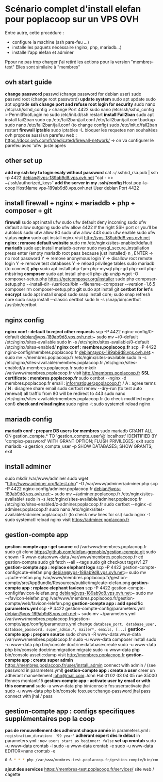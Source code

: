 # Scénario complet d'install elefan pour poplacoop sur un VPS OVH

Entre autre, cette procédure : 
- configure la machine (ssh pare-feu ...)
- installe les paquets nécéssaire (nginx, php, mariadb...)
- installe l'app elefan et adminer 

Ppour ne pas trop charger j'ai retiré les actions pour la version "membres-test" Elles sont similaire à "membres"

## ovh start guide

**change password**
passwd (change password for debian user)
sudo passwd root (change root password)
**update system**
sudo apt update
sudo apt upgrade
**ssh change port and refuse root login for security**
sudo nano /etc/ssh/sshd_config > change Port 4422
sudo nano /etc/ssh/sshd_config > PermitRootLogin no
sudo /etc/init.d/ssh restart
**install Fail2ban**
sudo apt install fail2ban
sudo cp /etc/fail2ban/jail.conf /etc/fail2ban/jail.conf.backup
sudo nano /etc/fail2ban/jail.conf (to change config)
sudo /etc/init.d/fail2ban restart
**firewall iptable**
sudo iptables -L
bloquer les requetes non souhaitées
ovh propose aussi un parefeu web : https://docs.ovh.com/fr/dedicated/firewall-network/
=> on va configurer le parefeu avec 'ufw' juste après

## other set up

**add my ssh key to login esaly without password**
cat ~/.ssh/id_rsa.pub | ssh -p 4422 debian@vps-189ab9d8.vps.ovh.net "cat - >> ~/.ssh/authorized_keys"
**add the server in my .ssh/config**
Host pop-la-coop
HostName vps-189ab9d8.vps.ovh.net
User debian
Port 4422

## install firewall + nginx + mariaddb + php + composer + git

**firewall**
sudo apt install ufw
sudo ufw default deny incoming
sudo ufw default allow outgoing
sudo ufw allow 4422 # the right SSH port or you'll be autolock
sudo ufw allow 80
sudo ufw allow 443
sudo ufw enable
sudo ufw status
**nginx**
sudo apt install nginx
visit http://vps-189ab9d8.vps.ovh.net
**nginx : remove default website**
sudo rm /etc/nginx/sites-enabled/default
**mariadb**
sudo apt install mariadb-server
sudo mysql_secure_installation
press enter (empty mariadb root pass because just installed)
n , ENTER => no root password
Y => remove anonymous login
Y => disallow root remote login
Y => remove test databases
Y => reload privilege tables
sudo mariadb (to connect)
**php**
sudo apt install php-fpm php-mysql php-gd php-xml php-mbstring
**composer**
sudo apt install php-cli php-zip unzip
wget -O composer-setup.php https://getcomposer.org/installer
sudo php composer-setup.php --install-dir=/usr/local/bin --filename=composer --version=1.6.5
composer
rm composer-setup.php
**git**
sudo apt install git
**certbot for let's encrypt**
sudo apt install snapd
sudo snap install core; sudo snap refresh core
sudo snap install --classic certbot
sudo ln -s /snap/bin/certbot /usr/bin/certbot

## nginx config

**nginx conf : default to reject other requests**
scp -P 4422 nginx-config/0-default debian@vps-189ab9d8.vps.ovh.net:~
sudo mv ~/0-default /etc/nginx/sites-available
sudo ln -s /etc/nginx/sites-available/0-default /etc/nginx/sites-enabled/
**nginx conf : membres.poplacoop.fr**
scp -P 4422 nginx-config/membres.poplacoop.fr debian@vps-189ab9d8.vps.ovh.net:~
sudo mv ~/membres.poplacoop.fr /etc/nginx/sites-available
sudo ln -s /etc/nginx/sites-available/membres.poplacoop.fr /etc/nginx/sites-enabled/a-membres.poplacoop.fr
sudo mkdir /var/www/membres.poplacoop.fr
visit http://membres.poplacoop.fr
**SSL certificate : membres.poplacoop.fr**
sudo certbot --nginx -d membres.poplacoop.fr
email : informatique@poplacoop.fr / A : agree terms / N : disagree share email
sudo certbot renew --dry-run (to test auto renewal)
all traffic from 80 will be redirect to 443
sudo nano /etc/nginx/sites-available/membres.poplacoop.fr (to check modified nginx conf)
**check and reload nginx**
sudo nginx -t
sudo systemctl reload nginx

## mariadb config

**mariadb conf : prepare DB users for membres**
sudo mariadb
GRANT ALL ON gestion_compte.\* TO 'gestion_compte_user'@'localhost' IDENTIFIED BY 'complex-password' WITH GRANT OPTION;
FLUSH PRIVILEGES;
exit
sudo mariadb -u gestion_compte_user -p
SHOW DATABASES;
SHOW GRANTS;
exit

## install adminer

sudo mkdir /var/www/adminer
sudo wget "http://www.adminer.org/latest.php" -O /var/www/adminer/adminer.php
scp -P 4422 nginx-config/adminer.poplacoop.fr debian@vps-189ab9d8.vps.ovh.net:~
sudo mv ~/adminer.poplacoop.fr /etc/nginx/sites-available/
sudo ln -s /etc/nginx/sites-available/adminer.poplacoop.fr /etc/nginx/sites-enabled/z-adminer.poplacoop.fr
sudo certbot --nginx -d adminer.poplacoop.fr
sudo nano /etc/nginx/sites-available/adminer.poplacoop.fr (to check new lines for ssl)
sudo nginx -t
sudo systemctl reload nginx
visit https://adminer.poplacoop.fr

## gestion-compte app

**gestion-compte app : get source**
cd /var/www/membres.poplacoop.fr
sudo git clone https://github.com/elefan-grenoble/gestion-compte.git
sudo chown -R www-data:www-data /var/www/membres.poplacoop.fr
cd gestion-compte
sudo git fetch --all --tags
sudo git checkout tags/v1.27
**gestion-compte app : replace elephant logo**
scp -P 4422 gestion-compte-config/cute-elefan.png debian@vps-189ab9d8.vps.ovh.net:~
sudo mv ~/cute-elefan.png /var/www/membres.poplacoop.fr/gestion-compte/src/AppBundle/Resources/public/img/cute-elefan.png
**gestion-compte app : replace elephant favicon**
scp -P 4422 gestion-compte-config/favicon-lelefan.png debian@vps-189ab9d8.vps.ovh.net:~
sudo mv ~/favicon-lelefan.png /var/www/membres.poplacoop.fr/gestion-compte/web/favicon-lelefan.png
**gestion-compte app : add specific parameters.yml**
scp -P 4422 gestion-compte-config/parameters.yml debian@vps-189ab9d8.vps.ovh.net:~
sudo mv ~/parameters.yml /var/www/membres.poplacoop.fr/gestion-compte/app/config/parameters.yml
change `database_port, database_user, database_password, super_admin.*, mailer*, emails, [...]`
**gestion-compte app : prepare source**
sudo chown -R www-data:www-data /var/www/membres.poplacoop.fr
sudo -u www-data composer install
sudo -u www-data php bin/console doctrine:database:create
sudo -u www-data php bin/console doctrine:migration:migrate
sudo -u www-data php bin/console assetic:dump
visit http://membres.poplacoop.fr
**gestion-compte app : create super admin**
https://membres.poplacoop.fr/user/install_admin
connect with admin / (see password in parameters.yml)
**gestion-compte app : create a user**
creer un adhérant manuellement
john@mail.com John Hal 01 02 03 04 05 rue 35000 Rennes montant:15
**gestion-compte app : activate user by email or with this command**
sudo -u www-data php bin/console fos:user:activate jhal
sudo -u www-data php bin/console fos:user:change-password jhal pass
connect with jhal / pass


## gestion-compte app : configs specifiques supplémentaires pop la coop

**pas de renouvellement des adhérant chaque année**
in parameters.yml : `registration_duration: '99 year'`
**adhérant expert dès le début**
in parameters.yml : `new_users_start_as_beginner: false`
**set up crontab**
sudo -u www-data crontab -l
sudo -u www-data crontab -e 
sudo -u www-data EDITOR=nano crontab -e
```bash
0 6 * * * php /var/www/membres-test.poplacoop.fr/gestion-compte/bin/console app:shift:reminder $(date -d "+2 days" +\%Y-\%m-\%d)
```
**ajout des services**
https://membres-test.poplacoop.fr/services/
site web / cagette
